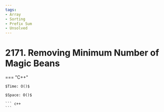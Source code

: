 ```yaml
---
tags:
- Array
- Sorting
- Prefix Sum
- Unsolved
---
```



# 2171. Removing Minimum Number of Magic Beans

=== "C++"

    $Time: O()$

    $Space: O()$

    ``` c++
    ```